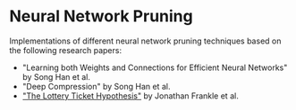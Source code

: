 # Neural Network Pruning

Implementations of different neural network pruning techniques based on the following research papers:

- "Learning both Weights and Connections for Efficient Neural Networks" by Song Han et al.
- "Deep Compression" by Song Han et al.
- ["The Lottery Ticket Hypothesis"](https://github.com/arjun-majumdar/Lottery_Ticket_Hypothesis-TensorFlow_2) by Jonathan Frankle et al.
